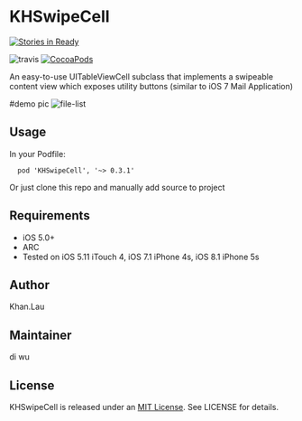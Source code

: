# KHSwipeCell

[![Stories in Ready](https://badge.waffle.io/weekwood/KHSwipeCell.png?label=ready&title=Ready)](https://waffle.io/weekwood/KHSwipeCell)

![travis](https://travis-ci.org/weekwood/KHSwipeCell.svg?branch=master)
[![CocoaPods](https://img.shields.io/cocoapods/v/KHSwipeCell.svg)]()

An easy-to-use UITableViewCell subclass that implements a swipeable content view which exposes utility buttons (similar to iOS 7 Mail Application)

#demo pic
![file-list](https://github.com/khan-lau/KHSwipeCell/blob/master/gif/KHSwipeCell.gif)

## Usage

In your Podfile:
```
  pod 'KHSwipeCell', '~> 0.3.1'
```
Or just clone this repo and manually add source to project

## Requirements
* iOS 5.0+
* ARC
* Tested on iOS 5.11 iTouch 4, iOS 7.1 iPhone 4s, iOS 8.1 iPhone 5s


## Author

Khan.Lau

## Maintainer

di wu

## License
KHSwipeCell is released under an [MIT License](http://opensource.org/licenses/MIT). See LICENSE for details.
